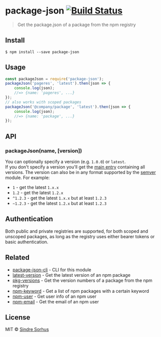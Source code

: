 # package-json [![Build Status](https://travis-ci.org/sindresorhus/package-json.svg?branch=master)](https://travis-ci.org/sindresorhus/package-json)
> Get the package.json of a package from the npm registry
## Install
```
$ npm install --save package-json
```
## Usage
```js
const packageJson = require('package-json');
packageJson('pageres', 'latest').then(json => {
	console.log(json);
	//=> {name: 'pageres', ...}
});
// also works with scoped packages
packageJson('@company/package', 'latest').then(json => {
	console.log(json);
	//=> {name: 'package', ...}
});
```
## API
### packageJson(name, [version])
You can optionally specify a version (e.g. `1.0.0`) or `latest`.  
If you don't specify a version you'll get the [main entry](http://registry.npmjs.org/pageres/) containing all versions.
The version can also be in any format supported by the [semver](https://www.npmjs.com/package/semver) module. For example:
- `1` - get the latest `1.x.x`
- `1.2` - get the latest `1.2.x`
- `^1.2.3` - get the latest `1.x.x` but at least `1.2.3`
- `~1.2.3` - get the latest `1.2.x` but at least `1.2.3`
## Authentication
Both public and private registries are supported, for both scoped and unscoped packages, as long as the registry uses either bearer tokens or basic authentication.
## Related
- [package-json-cli](https://github.com/sindresorhus/package-json-cli) - CLI for this module
- [latest-version](https://github.com/sindresorhus/latest-version) - Get the latest version of an npm package
- [pkg-versions](https://github.com/sindresorhus/pkg-versions) - Get the version numbers of a package from the npm registry
- [npm-keyword](https://github.com/sindresorhus/npm-keyword) - Get a list of npm packages with a certain keyword
- [npm-user](https://github.com/sindresorhus/npm-user) - Get user info of an npm user
- [npm-email](https://github.com/sindresorhus/npm-email) - Get the email of an npm user
## License
MIT © [Sindre Sorhus](http://sindresorhus.com)
